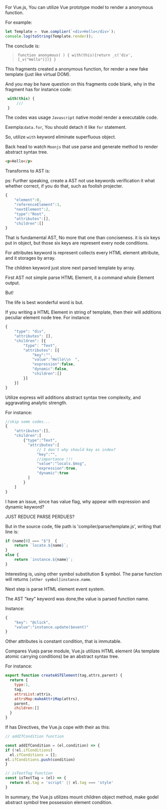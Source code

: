 For Vue.js, You can utilize Vue prototype model to render a anonymous function.

For example:

```js
let Template =  Vue.complier(`<div>Hello</div>`);
console.log(toString(Template.render));
```

The conclude is:


> `function anonymous(
) {
with(this){return _c('div',[_v("Hello")])}
}`

This fragments created a anonymous function, for render a new fake template (just like virtual DOM).

And you may be have question on this fragments code blank, why in the fragment has for instance code:


```js
 with(this) {
     ///
 }
```


The codes was usage `Javascript` native model render a executable code. 

Exempla:`data.for`, You should detach it like `for` statement.

So, utilize `with` keyword eliminate superfluous object.

Back head to watch `Moonjs` that use parse and generate method to render abstract syntax tree.

```html
<p>Hello</p>
```

Transforms to  AST is:

ps: Further speaking, create a AST not use keywords verification it what whether correct, if you do that, such as foolish projecter. 

```js
{
    "element":0,
    "referenceElement":1,
    "nextElement":2,
    "type":"Root",
    "attributes":[],
    "children":[] 
}
```

That is fundamental AST, No more that one than conciseness. it is six keys put in object, but those six keys are represent every node conditions.

For attributes keyword is represent collects every HTML element attribute, and it storages by array.

The children keyword just store next parsed template by array.

First AST not simple parse HTML Element, it a command whole Element output.

But!

The life is best wonderful word is but.

If you writing a HTML Element in string of template, then their will additions peculiar element node tree. For instance:

```js
{
    "type": "div",
    "attributes": [],
    "children": [{
        "type": "Text",
        "attributes": [{
            "key":"",
            "value":"Hello\\n  ",
            "expression":false,
            "dynamic":false,
            "children":[]
        }]
    }]
}
```

Utilize express will additions abstract syntax tree complexity, and aggravating analytic strength.

For instance:


```js
//skip some codes...
{
    "attributes":[],
    "children":[
        {"type":"Text",
          "attributes":[
              // I don't why should key as index?
              "key":"",
              //importance !!!
              "value":"locals.$msg",
              "expression":true,
              "dynamic":true
          ]
        }
    ]
}
```

I have an issue, since has value flag, why appear with expression and dynamic keyword?

JUST REDUCE PARSE PERDUES?

But in the source code, file path is 'compiler/parse/template.js', writing that line is:

```js
if (name[0] === "$")  {
    return `locate.${name}`;
}
else {
    return `instance.${name}`;
}
```

Interesting is, using other symbol substitution $ symbol. The parse function will returns `[other symbol]instance.name`.

Next step is parse HTML element event system.

The AST "key" keyword was done,the value is parsed function name.

Instance:

```js
{
    "key": "@click",
    "value":"instance.update($event)"
}
```

Other attributes is constant condition, that is immutable.

Compares Vuejs parse module, Vue.js utilizes HTML element (As template atomic carrying conditions) be an abstract syntax tree.

For instance:

```js
export function createASTElement(tag,attrs,parent) {
  return {
    type:1,
    tag,
    attrsList:attris,
    attrsMap:makeAttriMap(attrs),
    parent,
    children:[]
  }
}
```

If has Directives, the Vue.js cope with their as this:

```js
// addIfCondition function 

const addIfCondition = (el,condition) => {
if (!el.ifConditions) 
  el.ifConditions = [];
el.ifConditions.push(condition)
}

// isTextTag function 
const isTextTag = (el) => {
  return el.tag = 'script' || el.tag === 'style' 
}
```

In summary, the Vue.js utilizes mount children object method, make godel abstract symbol tree possession element condition.

